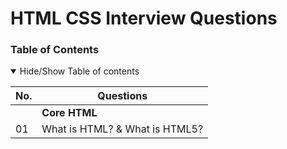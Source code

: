 # HTML CSS Interview Questions

### Table of Contents

<details open>
  <summary> Hide/Show Table of contents</summary>

  | No. | Questions                                   |
  | --- | -----------------------------------------------------------------------------------------------------|
  |     | **Core HTML**                               |
  |01   | What is HTML? & What is HTML5?               |
</details>